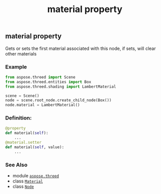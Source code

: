 ﻿---
title: material property
second_title: Aspose.3D for Python via .NET API References
description: 
type: docs
weight: 220
url: /aspose.threed/node/material/
is_root: false
---

## material property


Gets or sets the first material associated with this node, if sets, will clear other materials

### Example 


```python
from aspose.threed import Scene
from aspose.threed.entities import Box
from aspose.threed.shading import LambertMaterial

scene = Scene()
node = scene.root_node.create_child_node(Box())
node.material = LambertMaterial()

```
### Definition:
```python
@property
def material(self):
    ...
@material.setter
def material(self, value):
    ...
```

### See Also
* module [`aspose.threed`](../../)
* class [`Material`](/3d/python-net/aspose.threed.shading/material)
* class [`Node`](/3d/python-net/aspose.threed/node)
